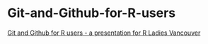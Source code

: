 # Git-and-Github-for-R-users
[Git and Github for R users - a presentation for R Ladies Vancouver](https://www.meetup.com/R-Ladies-Vancouver/events/251316571/)

